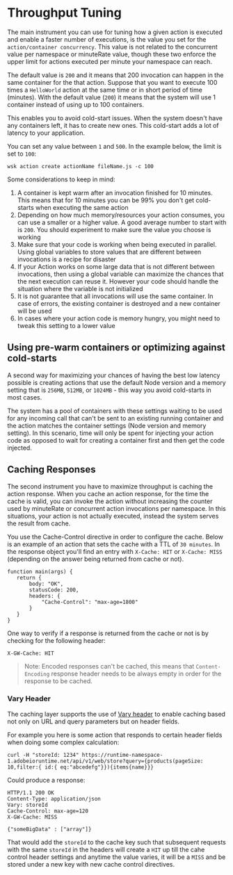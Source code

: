 # Throughput Tuning

The main instrument you can use for tuning how a given action is executed and enable a faster number of executions, is the value you set for the `action/container concurrency`. This value is not related to the concurrent value per namespace or minuteRate value, though these two enforce the upper limit for actions executed per minute your namespace can reach.

The default value is `200` and it means that 200 invocation can happen in the same container for the that action. Suppose that you want to execute 100 times a `HelloWorld` action at the same time or in short period of time (minutes). With the default value (`200`) it means that the system will use 1  container instead of using up to 100 containers.

This enables you to avoid cold-start issues. When the system doesn't have any containers left, it has to create new ones. This cold-start adds a lot of latency to your application.

You can set any value between `1` and `500`. In the example below, the limit is set to `100`:
```
wsk action create actionName fileName.js -c 100
```

Some considerations to keep in mind:
1. A container is kept warm after an invocation finished for 10 minutes. This means that for 10 minutes you can be 99% you don't get cold-starts when executing the same action
2. Depending on how much memory/resources your action consumes, you can use a smaller or a higher value. A good average number to start with is `200`. You should experiment to make sure the value you choose is working 
3. Make sure that your code is working when being executed in parallel. Using global variables to store values that are different between invocations is a recipe for disaster
4. If your Action works on some large data that is not different between invocations, then using a global variable can maximize the chances that the next execution can reuse it. However your code should handle the situation where the variable is not initialized
5. It is not guarantee that all invocations will use the same container. In case of errors, the existing container is destroyed and a new container will be used
6. In cases where your action code is memory hungry, you might need to tweak this setting to a lower value 


## Using pre-warm containers or optimizing against cold-starts

A second way for maximizing your chances of having the best low latency possible is creating actions that use the default Node version and a memory setting that is `256MB`, `512MB`, or `1024MB` - this way you avoid cold-starts in most cases. 

The system has a pool of containers with these settings waiting to be used for any incoming call that can't be sent to an existing running container and the action matches the container settings (Node version and memory setting). In this scenario, time will only be spent for injecting your action code as opposed to wait for creating a container first and then get the code injected.

## Caching Responses

The second instrument you have to maximize throughput is caching the action response. When you cache an action response, for the time the cache is valid, you can invoke the action without increasing the counter used by minuteRate or concurrent action invocations per namespace. In this situations, your action is not actually executed, instead the system serves the result from cache.

You use the Cache-Control directive in order to configure the cache. Below is an example of an action that sets the cache with a TTL of `30 minutes`. In the response object you'll find an entry with `X-Cache: HIT` or `X-Cache: MISS` (depending on the answer being returned from cache or not). 
```
function main(args) {
   return {
       body: "OK",
       statusCode: 200,
       headers: {
           "Cache-Control": "max-age=1800"
       }
   }
}
```

One way to verify if a response is returned from the cache or not is by checking for the following header:
```
X-GW-Cache: HIT
```

> Note: Encoded responses can't be cached, this means that `Content-Encoding` response header needs to be always empty in order for the response to be cached. 
### Vary Header
The caching layer supports the use of [Vary header](https://developer.mozilla.org/en-US/docs/Web/HTTP/Headers/Vary) to enable caching based not only on URL and query parameters but on header fields.

For example you here is some action that responds to certain header fields when doing some complex calculation:

`curl -H "storeId: 1234" https://runtime-namespace-1.adobeioruntime.net/api/v1/web/store?query={products(pageSize: 10,filter:{ id:{ eq:"abcedefg"}}){items{name}}}`

Could produce a response:
```
HTTP/1.1 200 OK
Content-Type: application/json
Vary: storeId
Cache-Control: max-age=120
X-GW-Cache: MISS

{"someBigData" : ["array"]}
```

That would add the `storeId` to the cache key such that subsequent requests with the same `storeId` in the headers will create a `HIT` up till the cahe control header settings and anytime the value varies, it will be a `MISS` and be stored under a new key with new cache control directives.
